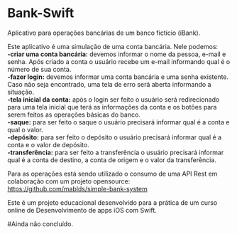 # Bank-Swift
Aplicativo para operações bancárias de um banco fictício (iBank).

Este aplicativo é uma simulação de uma conta bancária. Nele podemos:  
**-criar uma conta bancária:** devemos informar o nome da pessoa, e-mail e senha. Após criado a conta o usuário recebe um e-mail informando qual é o número de sua conta.  
**-fazer login:** devemos informar uma conta bancária e uma senha existente. Caso não seja encontrado, uma tela de erro será aberta informando a situação.  
**-tela inicial da conta:** após o login ser feito o usuário será redirecionado para uma tela inicial que terá as informações da conta e os botões para serem feitos as operações básicas do banco.  
**-saque:** para ser feito o saque o usuário precisará informar qual é a conta e qual o valor.  
**-depósito:** para ser feito o depósito o usuário precisará informar qual é a conta e o valor de depósito.  
**-transferência:** para ser feito a transferência o usuário precisará informar qual é a conta de destino, a conta de origem e o valor da transferência.  
  
Para as operações está sendo utilizado o consumo de uma API Rest em colaboração com um projeto opensource:  
https://github.com/mablds/simple-bank-system  
  
Este é um projeto educacional desenvolvido para a prática de um curso online de Desenvolvimento de apps iOS com Swift.  
  
#Ainda não concluído.
